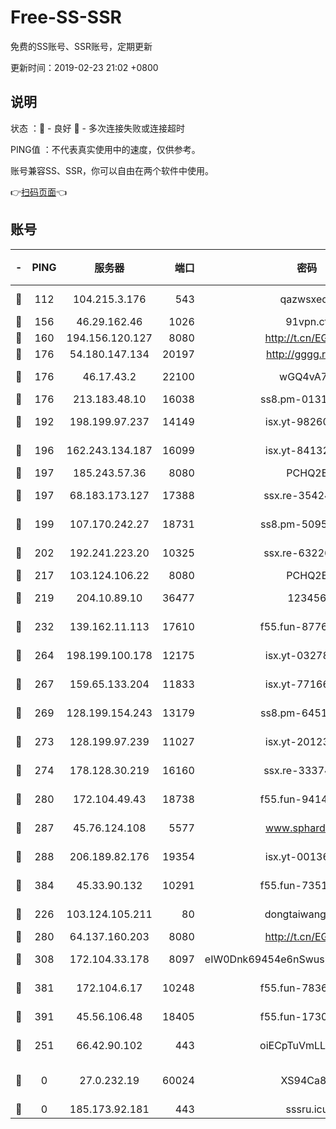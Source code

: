 # Free-SS-SSR

免费的SS账号、SSR账号，定期更新

更新时间：2019-02-23 21:02 +0800

## 说明

状态     ：🙂 - 良好 🙁 - 多次连接失败或连接超时

PING值   ：不代表真实使用中的速度，仅供参考。

账号兼容SS、SSR，你可以自由在两个软件中使用。

👉[扫码页面](https://liesauer.github.io/free-ss-ssr.github.io/)👈

## 账号

|-|PING|服务器|端口|密码|加密方式|区域|
|:----:|:----:|:-----:|-----:|:----:|:----:|:----:|
|🙂|112|104.215.3.176|543|qazwsxedc|aes-256-gcm|JP|
|🙂|156|46.29.162.46|1026|91vpn.cf|rc4-md5|RU|
|🙂|160|194.156.120.127|8080|http://t.cn/EGJIyrl|rc4-md5|RU|
|🙂|176|54.180.147.134|20197|http://gggg.rocks|chacha20|KR|
|🙂|176|46.17.43.2|22100|wGQ4vA7D|aes-256-gcm|RU|
|🙂|176|213.183.48.10|16038|ss8.pm-01318678|rc4-md5|RU|
|🙂|192|198.199.97.237|14149|isx.yt-98260741|aes-256-cfb|US|
|🙂|196|162.243.134.187|16099|isx.yt-84132635|aes-256-cfb|US|
|🙂|197|185.243.57.36|8080|PCHQ2E|rc4-md5|US|
|🙂|197|68.183.173.127|17388|ssx.re-35424497|aes-256-cfb|US|
|🙂|199|107.170.242.27|18731|ss8.pm-50950263|aes-256-cfb|US|
|🙂|202|192.241.223.20|10325|ssx.re-63226148|aes-256-cfb|US|
|🙂|217|103.124.106.22|8080|PCHQ2E|rc4-md5|US|
|🙂|219|204.10.89.10|36477|123456|aes-256-cfb|US|
|🙂|232|139.162.11.113|17610|f55.fun-87762700|aes-256-cfb|SG|
|🙂|264|198.199.100.178|12175|isx.yt-03278448|aes-256-cfb|US|
|🙂|267|159.65.133.204|11833|isx.yt-77166284|aes-256-cfb|SG|
|🙂|269|128.199.154.243|13179|ss8.pm-64511599|aes-256-cfb|SG|
|🙂|273|128.199.97.239|11027|isx.yt-20123297|aes-256-cfb|SG|
|🙂|274|178.128.30.219|16160|ssx.re-33374521|aes-256-cfb|SG|
|🙂|280|172.104.49.43|18738|f55.fun-94147766|aes-256-cfb|SG|
|🙂|287|45.76.124.108|5577|www.sphard.com|aes-256-cfb|AU|
|🙂|288|206.189.82.176|19354|isx.yt-00136364|aes-256-cfb|SG|
|🙂|384|45.33.90.132|10291|f55.fun-73512768|aes-256-cfb|US|
|🙂|226|103.124.105.211|80|dongtaiwang.com|aes-256-cfb|US|
|🙂|280|64.137.160.203|8080|http://t.cn/EGJIyrl|rc4-md5|CA|
|🙂|308|172.104.33.178|8097|eIW0Dnk69454e6nSwuspv9DmS201tQ0D|aes-256-cfb|SG|
|🙂|381|172.104.6.17|10248|f55.fun-78360191|aes-256-cfb|US|
|🙂|391|45.56.106.48|18405|f55.fun-17301402|aes-256-cfb|US|
|🙁|251|66.42.90.102|443|oiECpTuVmLLxk4Ts|aes-256-cfb|US|
|🙁|0|27.0.232.19|60024|XS94Ca8K|xchacha20-ietf-poly1305|HK|
|🙁|0|185.173.92.181|443|sssru.icu|rc4-md5|RU|
